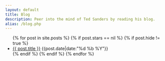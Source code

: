 ```yaml
---
layout: default
title: Blog
description: Peer into the mind of Ted Sanders by reading his blog.
alias: /blog.php
---
```


<ul class="no-bullets">
  {% for post in site.posts %}
    {% if post.stars == nil %}
    {% if post.hide != true %}
    <li>
    	<div class="clearfix">
	    	<a class="align-left" href="{{ post.url }}">{{ post.title }}</a>
	    	<span class="align-right date"><time datetime="{{post.date|date:"%F"}}">{{post.date|date:"%d %b %Y"}}</time></span>
    	</div>
    </li>
    {% endif %}
    {% endif %}
  {% endfor %}
</ul>